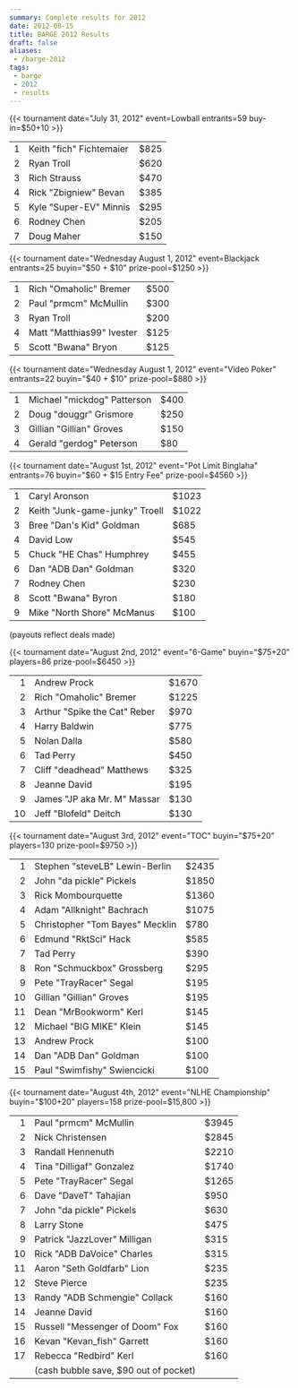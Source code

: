 ```yaml
---
summary: Complete results for 2012
date: 2012-08-15
title: BARGE 2012 Results
draft: false
aliases:
 - /barge-2012
tags:
 - barge
 - 2012
 - results
---
```


{{< tournament
    date="July 31, 2012"
    event=Lowball
    entrants=59
    buy-in=$50+10 >}}

|  | | |
|--:|---|---|
|1 |Keith &quot;fich&quot; Fichtemaier | $825|
|2 |Ryan Troll | $620|
|3 |Rich Strauss| $470|
|4 |Rick &quot;Zbigniew&quot; Bevan| $385|
|5 |Kyle &quot;Super-EV&quot; Minnis| $295|
|6 |Rodney Chen| $205|
|7 |Doug Maher| $150|

{{< tournament
    date="Wednesday August 1, 2012"
    event=Blackjack
    entrants=25
    buyin="$50 + $10"
    prize-pool=$1250 >}}

|  | | |
|--:|---|---|
|1 |Rich &quot;Omaholic&quot; Bremer| $500|
|2 |Paul &quot;prmcm&quot; McMullin| $300|
|3 |Ryan Troll| $200|
|4 |Matt &quot;Matthias99&quot; Ivester| $125|
|5 |Scott &quot;Bwana&quot; Bryon| $125|

{{< tournament
    date="Wednesday August 1, 2012"
    event="Video Poker"
    entrants=22
    buyin="$40 + $10"
    prize-pool=$880 >}}

|   |                                       |      |
|--:|---------------------------------------|------|
| 1 | Michael &quot;mickdog&quot; Patterson | $400 |
| 2 | Doug &quot;douggr&quot; Grismore      | $250 |
| 3 | Gillian &quot;Gillian&quot; Groves    | $150 |
| 4 | Gerald &quot;gerdog&quot; Peterson    | $80  |

{{< tournament
    date="August 1st, 2012"
    event="Pot Limit Binglaha"
    entrants=76
    buyin="$60 + $15 Entry Fee"
    prize-pool=$4560 >}}

|   |                                          |       |
|--:|------------------------------------------|-------|
| 1 | Caryl Aronson                            | $1023 |
| 2 | Keith &quot;Junk-game-junky&quot; Troell | $1022 |
| 3 | Bree &quot;Dan's Kid&quot; Goldman       | $685  |
| 4 | David Low                                | $545  |
| 5 | Chuck &quot;HE Chas&quot; Humphrey       | $455  |
| 6 | Dan &quot;ADB Dan&quot; Goldman          | $320  |
| 7 | Rodney Chen                              | $230  |
| 8 | Scott &quot;Bwana&quot; Byron            | $180  |
| 9 | Mike &quot;North Shore&quot; McManus     | $100  |

(payouts reflect deals made)

{{< tournament
    date="August 2nd, 2012"
    event="6-Game"
    buyin="$75+20"
    players=86
    prize-pool=$6450 >}}

|    |                                        |       |
|---:|----------------------------------------|-------|
|  1 | Andrew Prock                           | $1670 |
|  2 | Rich &quot;Omaholic&quot; Bremer       | $1225 |
|  3 | Arthur &quot;Spike the Cat&quot; Reber | $970  |
|  4 | Harry Baldwin                          | $775  |
|  5 | Nolan Dalla                            | $580  |
|  6 | Tad Perry                              | $450  |
|  7 | Cliff &quot;deadhead&quot; Matthews    | $325  |
|  8 | Jeanne David                           | $195  |
|  9 | James &quot;JP aka Mr. M&quot; Massar  | $130  |
| 10 | Jeff &quot;Blofeld&quot; Deitch        | $130  |

{{< tournament
    date="August 3rd, 2012"
    event="TOC"
    buyin="$75+20"
    players=130
    prize-pool=$9750 >}}

|    |                                           |       |
|---:|-------------------------------------------|-------|
|  1 | Stephen &quot;steveLB&quot; Lewin-Berlin  | $2435 |
|  2 | John &quot;da pickle&quot; Pickels        | $1850 |
|  3 | Rick Mombourquette                        | $1360 |
|  4 | Adam &quot;Allknight&quot; Bachrach       | $1075 |
|  5 | Christopher &quot;Tom Bayes&quot; Mecklin | $780  |
|  6 | Edmund &quot;RktSci&quot; Hack            | $585  |
|  7 | Tad Perry                                 | $390  |
|  8 | Ron &quot;Schmuckbox&quot; Grossberg      | $295  |
|  9 | Pete &quot;TrayRacer&quot; Segal          | $195  |
| 10 | Gillian &quot;Gillian&quot; Groves        | $195  |
| 11 | Dean &quot;MrBookworm&quot; Kerl          | $145  |
| 12 | Michael &quot;BIG MIKE&quot; Klein        | $145  |
| 13 | Andrew Prock                              | $100  |
| 14 | Dan &quot;ADB Dan&quot; Goldman           | $100  |
| 15 | Paul &quot;Swimfishy&quot; Swiencicki     | $100  |

{{< tournament
    date="August 4th, 2012"
    event="NLHE Championship"
    buyin="$100+20"
    players=158
    prize-pool=$15,800 >}}

|    |                                           |       |
|---:|-------------------------------------------|-------|
|  1 | Paul &quot;prmcm&quot; McMullin           | $3945 |
|  2 | Nick Christensen                          | $2845 |
|  3 | Randall Hennenuth                         | $2210 |
|  4 | Tina &quot;Dilligaf&quot; Gonzalez        | $1740 |
|  5 | Pete &quot;TrayRacer&quot; Segal          | $1265 |
|  6 | Dave &quot;DaveT&quot; Tahajian           | $950  |
|  7 | John &quot;da pickle&quot; Pickels        | $630  |
|  8 | Larry Stone                               | $475  |
|  9 | Patrick &quot;JazzLover&quot; Milligan    | $315  |
| 10 | Rick &quot;ADB DaVoice&quot; Charles      | $315  |
| 11 | Aaron &quot;Seth Goldfarb&quot; Lion      | $235  |
| 12 | Steve Pierce                              | $235  |
| 13 | Randy &quot;ADB Schmengie&quot; Collack   | $160  |
| 14 | Jeanne David                              | $160  |
| 15 | Russell &quot;Messenger of Doom&quot; Fox | $160  |
| 16 | Kevan &quot;Kevan_fish&quot; Garrett      | $160  |
| 17 | Rebecca &quot;Redbird&quot; Kerl          | $160  |
|    | (cash bubble save, $90 out of pocket)     |       |

